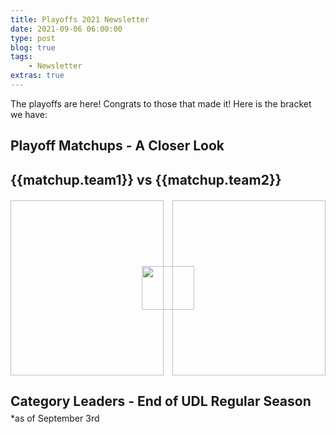 ```yaml
---
title: Playoffs 2021 Newsletter
date: 2021-09-06 06:00:00
type: post
blog: true
tags:
    - Newsletter
extras: true
---
```


The playoffs are here! Congrats to those that made it! Here is the bracket we have:
<PlayoffPicture :playoffs="playoffs"/>

## Playoff Matchups - A Closer Look
<div class="weekContainer" v-for="week in weeks">

<div class="matchupContainer" v-for="matchup in week.matchups">

<!-- add records and place in division -->
<h2>{{matchup.team1}} vs {{matchup.team2}}</h2>
<div class="matchupImages">
<img class="team1Img" :src="matchup.team1Img">
<img class="vsLogo" src="http://static1.comicvine.com/uploads/original/11112/111129141/5440487-1122329314-52705.png">
<img class="team2Img" :src="matchup.team2Img">
</div>
<p :inner-html.prop="matchup.story | newLines"></p>

</div>

</div>

<h2 class="titleHug">Category Leaders - End of UDL Regular Season</h2>
*as of September 3rd
<LeagueLeaders :categories="categories"/>


<style>
.authorName {
    font-size: 1rem;
}

.titleHug {
    margin-bottom: .3em;
}

.articleContainer {
    display: grid;
    grid-template-columns: auto auto;
    grid-row-gap: 1em;
    grid-column-gap: 1em;
}

@media only screen and (max-width: 1024px) {
    .articleContainer {
        grid-template-columns: auto;
    }
}

.article {
    box-shadow: 0 4px 6px 0 hsla(0, 0%, 0%, 0.2);
    cursor: pointer;
}

.article:hover {
    box-shadow: 0 8px 12px 0 hsla(0, 0%, 0%, 0.4);
}

.article > img {
    display: block;
    width: 100%;
    height: 20em;
    object-fit: cover;
}

.article > div {
    padding: 1em;
    height: 3em;
}

.article h3 {
    margin: 0;
}

.article h3, .article span {
    color: #2c3e50;
}


.matchupImages {
    margin-top: 20px;
    display: grid;
    grid-template-columns: repeat(6, 1fr);
    grid-column-gap: 1em;
    grid-auto-rows: 20em;
}

/* @media (max-width: 1024px) {
    .matchupImages {
        grid-template-columns: auto;
        grid-row-gap: 1em;
    }
} */

.matchupImages > img {
    height: 20em;
    object-fit: cover;
}

.matchupImages > .team1Img { grid-column: 1 / 4; grid-row: 1; width: 100%; }
.matchupImages > .vsLogo { grid-column: 3 / 5; grid-row: 1; z-index: 1; height: 5em; width: 6em; margin: auto; }
.matchupImages > .team2Img { grid-column: 4 / 7; grid-row: 1; width: 100%; }

@media (max-width: 900px) {
   .matchupImages {
       grid-template-columns: auto;
       grid-template-rows: repeat(6, 1fr);
       grid-row-gap: 1em;
    }
   .matchupImages > .team1Img { grid-row: 1 / 4; grid-column: 1; }
   .matchupImages > .vsLogo { grid-row: 2 / 6; grid-column: 1; }
   .matchupImages > .team2Img { grid-row: 4 / 7; grid-column: 1; }
}
</style>

<script>
export default {
  data() {
    return {
        categories: [
            {
                category: 'Runs',
                value: 863,
                udlTeam: 'Back2Back Jax',
                udlTeamLogo: 'https://larrybrownsports.com/wp-content/uploads/2016/07/max-scherzer-eyes.jpg',
                playerName: 'Anthony Rendon',
                playerImage: 'https://upload.wikimedia.org/wikipedia/commons/0/0a/Anthony_Rendon_%2814430676940%29.jpg'
            },
            {
                category: 'Home Runs',
                value: 271,
                udlTeam: 'Back2Back Jax',
                udlTeamLogo: 'https://larrybrownsports.com/wp-content/uploads/2016/07/max-scherzer-eyes.jpg',
                playerName: 'Eugenio Suarez',
                playerImage: 'https://imagesvc.timeincapp.com/v3/fan/image?url=https://blogredmachine.com/wp-content/uploads/getty-images/2017/07/966940688.jpeg&c=sc&w=850&h=560'
            },
            {
                category: 'RBI',
                value: 825,
                udlTeam: 'Back2Back Jax',
                udlTeamLogo: 'https://larrybrownsports.com/wp-content/uploads/2016/07/max-scherzer-eyes.jpg',
                playerName: 'Corey Dickerson',
                playerImage: 'https://www.inquirer.com/resizer/xanp9SfpZzXlw50mI2DkOEQhkh4=/1400x932/smart/arc-anglerfish-arc2-prod-pmn.s3.amazonaws.com/public/SG5UUAJUSBBZZPP5M67QJFIIOI.jpg'
            },
            {
                category: 'Stolen Bases',
                value: 123,
                udlTeam: 'Bringers of W.A.R.',
                udlTeamLogo: 'https://i.imgur.com/94GmH6O_d.jpg?maxwidth=640&shape=thumb&fidelity=medium',
                playerName: 'Mallex Smith',
                playerImage: 'https://cdn-images-1.medium.com/max/2400/1*lGUmOBOiujim1QeCDxT0Tg.jpeg'
            },
            {
                category: 'OBP',
                value: .3551,
                udlTeam: 'Team !Ponche!',
                udlTeamLogo: 'https://g.espncdn.com/lm-static/flb/images/default_logos/5.svg',
                playerName: 'Kolten Wong',
                playerImage: 'https://cdn.vox-cdn.com/thumbor/6bTT9QL9SZALn4T6i88tvLgHeqg=/0x0:3478x2625/1200x800/filters:focal(1297x210:1853x766)/cdn.vox-cdn.com/uploads/chorus_image/image/60004911/usa_today_10869569.0.jpg'
            },
            {
                category: 'Strikeouts',
                value: 1175,
                udlTeam: 'The Gamblers',
                udlTeamLogo: 'https://i.imgur.com/y1qKgk1.jpg',
                playerName: 'Luis Castillo',
                playerImage: 'https://imagesvc.timeincapp.com/v3/fan/image?url=https://aroundthefoghorn.com/wp-content/uploads/getty-images/2016/04/976408576.jpeg&c=sc&w=1600&h=1067'
            },
            {
                category: 'Quality Starts',
                value: 87,
                udlTeam: 'Team Riptide',
                udlTeamLogo: 'https://img.fantrax.com/logos/tmLogo_q9qkntnviwcl7gnr_512.jpg',
                playerName: 'Jack Flaherty',
                playerImage: 'https://cdn.vox-cdn.com/thumbor/LtAzYfUjQEagd3FaS3KO-pZE5x8=/0x0:4183x3433/1200x800/filters:focal(1444x88:2112x756)/cdn.vox-cdn.com/uploads/chorus_image/image/56525221/usa_today_10253154.0.jpg'
            },
            {
                category: 'ERA',
                value: 3.712,
                udlTeam: 'Hone Ron Runners',
                udlTeamLogo: 'https://g.espncdn.com/lm-static/logo-packs/core/Solo/ESPN_Star_Wars_Lando-01.svg',
                playerName: 'Jacob DeGrom',
                playerImage: 'https://res-2.cloudinary.com/ybmedia/image/upload/c_crop,h_1123,w_2000,x_0,y_28/c_fill,f_auto,h_495,q_auto,w_880/v1/m/2/3/2323efe5c4e7689fa1bda72af9e0feb85312935a/12534647.jpg'
            },
            {
                category: 'WHIP',
                value: 1.193,
                udlTeam: 'Preston Perennials',
                udlTeamLogo: 'http://vandenberg.id.au/uploads/images/PP-small.jpg',
                playerName: 'Shane Bieber',
                playerImage: 'https://cdn.vox-cdn.com/thumbor/gWhl63ydAlxHlAiIyAvpq5wGuac=/0x0:3014x2009/1200x800/filters:focal(1408x277:1890x759)/cdn.vox-cdn.com/uploads/chorus_image/image/60592087/1004910524.jpg.0.jpg'
            },
            {
                category: 'Saves + Holds',
                value: 102,
                udlTeam: 'Big League Chu',
                udlTeamLogo: 'https://img.fantrax.com/logos/tmLogo_x1joq2kojf9xmujh_512.jpg',
                playerName: 'Kirby Yates',
                playerImage: 'https://thenypost.files.wordpress.com/2019/05/kirby-yates.jpg?quality=90&strip=all'
            }
        ],
        playoffs: {
            teams: {
                "2": {
                    udlTeam: 'The Gamblers',
                    udlTeamLogo: 'https://i.imgur.com/y1qKgk1.jpg',
                    title: "Aaron West Champ"
                },
                "3": {
                    udlTeam: 'Bringers of W.A.R.',
                    udlTeamLogo: 'https://i.imgur.com/94GmH6O_d.jpg?maxwidth=640&shape=thumb&fidelity=medium',
                    title: "Koufax East Champ"
                },
                "6": {
                    udlTeam: 'Team !Ponche!',
                    udlTeamLogo: 'https://g.espncdn.com/lm-static/flb/images/default_logos/5.svg',
                    title: "Koufax Wild Card #1"
                },
                "8": {
                    udlTeam: 'Forgot About Trea',
                    udlTeamLogo: 'https://g.espncdn.com/s/flblm/logos/At%20the%20Ballpark-Robb%20Harskamp/Ballpark-01.svg',
                    title: "Koufax Wild Card #2"
                },
                "1": {
                    udlTeam: 'Back2Back Jax',
                    udlTeamLogo: 'https://larrybrownsports.com/wp-content/uploads/2016/07/max-scherzer-eyes.jpg',
                    title: "Aaron East Champ"
                },
                "7": {
                    udlTeam: 'Big League Chu',
                    udlTeamLogo: 'https://img.fantrax.com/logos/tmLogo_x1joq2kojf9xmujh_512.jpg',
                    title: "Aaron Wild Card #2"
                },
                "4": {
                    udlTeam: 'Discount Bob\'s Couch Emporium',
                    udlTeamLogo: 'http://g.espncdn.com/lm-app/lm/img/shell/shield-FLB.svg',
                    title: "Aaron West Champ"
                },
                "5": {
                    udlTeam: 'The Gamblers',
                    udlTeamLogo: 'https://i.imgur.com/y1qKgk1.jpg',
                    title: "Aaron Wild Card #1"
                },
            }
        },
        weeks: [
            {
                matchups: [
                    {
                        team1: "Back2Back Jax",
                        team1Img: "https://cdn.mlbtraderumors.com/files/2018/05/anthony-rendon-nationals-1024x749.jpg",
                        team2: "Forgot About Trea",
                        team2Img: "https://s.yimg.com/ny/api/res/1.2/7YQ2AWMAfoCthuLSLLOc_g--~A/YXBwaWQ9aGlnaGxhbmRlcjtzbT0xO3c9ODAw/http://media.zenfs.com/en-US/homerun/nbcsports.com/7010d418f5f13129b8f3533226cc7f55",
                        story: "Back2Back Jax may have the most lethal offense in the league and they just got Willson Contreras and Edwin Encarnacion back. Oh boy. Anthony Rendon continues to mess around trying to steal the MVP. Kerhsaw plus a two-start Scherzer could make the difference for the Jax if they can keep the likes of Andrew Cashner and Robbie Ray afloat. \n Forgot About Trea needs some Washington bats to remain hot as they ride Trea Turner and Juan Soto into the playoffs. Whit Merrifield and Kris Bryant also wait in the wings to make a big impact. Trea's pitching might be a little riskier, but there's plenty of upside. Lucas Gioloto, Mike Fiers, Zack Wheeler, and Miles Mikolas all can put in big starts. Wheeler's performance in Washington on Wednesday could prove to be a large factor in this UDL first-round matchup."
                    },
                    {
                        team1: "Discount Bob\'s Couch Emporium",
                        team1Img: "https://b.fssta.com/uploads/2019/07/pi-fsw-brewers-christian-yelich-reds-070119.jpg",
                        team2: "The Gamblers",
                        team2Img: "https://image.masslive.com/home/mass-media/width600/img/redsox_impact/photo/jd-martinez-885bd725b66f95f0.jpg",
                        story: "Discount Bob\'s Couch Emporium is lollygagging into the playoffs hoping Christian Yelich can go nuclear in September once again. Either that or Jake Cave will have to save the day. The Emporium has an interesting array of pitching that could easily go either way. \n The Gamblers are roaring into the playoffs behind studs like Aaron Judge and J.D. Martinez. Solid pitching with decent matchups puts the Gamblers in a good position to go for the underdog win here."
                    },
                    {
                        team1: "Bringers of W.A.R.",
                        team1Img: "https://fivethirtyeight.com/wp-content/uploads/2019/08/GettyImages-1161893364-1-e1565305146478.jpg?w=575",
                        team2: "Team !Ponche!",
                        team2Img: "https://thecomeback.com/wp-content/uploads/2016/08/578055522.jpg",
                        story: "The Bringers of W.A.R. have the bats and speed to compete with anyone. Mike Trout is Mike Trout and Mallex Smith has a 'chief thief' title to uphold. Can old-man Pujols make a difference in the fantasy playoffs of 2019? Bringers of W.A.R. pitching has lucked into some nice matchups during this first-round matchup as well. \n Team !Ponche\'s! offense is firing on all cylinders with Yadier Molina, Freddie Freeman, Kolten Wong, Nolan Arenado, Ketel Marte, and wow - the whole lineup is swinging a hot bat. However, leaving David Peralta in the lineup while he's recovering from surgery likely won't be helpful. Team !Ponche! has Greinke in Milwaukee and Corbin at Atlanta that could prove to be important starts. Jake Arrieta, who is also recovering from surgery, is cheering on Team !Ponche! in the lineup."
                    },
                    {
                        team1: "Hone Ron Runners",
                        team1Img: "https://i.kinja-img.com/gawker-media/image/upload/s--ZP6_XTmq--/c_scale,f_auto,fl_progressive,q_80,w_800/futehocw713yof5l0ezy.jpg",
                        team2: "Big League Chu",
                        team2Img: "https://www.washingtonpost.com/resizer/Kh1Ki1j9tHCgIvGkcwTa5jEwutc=/1484x0/arc-anglerfish-washpost-prod-washpost.s3.amazonaws.com/public/KP5E2IECCMI6TEZ5OUAQODXGNE.jpg",
                        story: "Hone Ron Runners are storming into the playoffs as the top seed of the Koufax League. Aristedes Aquino continues to be ridiculous and Adalberto Mondesi came flying back from injury. A hot Tommy Pham and Kevin Newman combined with the solid Justin Turner will make for an offense difficult to compete with. The Runners also roster top-flight pitching in the likes of Jacob DeGrom and Justin Verlander. Maybe Madison Bumgarner can give the Runners a little playoff magic too. Solid relievers make Hone Ron Runners an all-around juggernaut. \n Big League Chu needs Jorge Polanco and Mark Canha to stay hot in order to compete in the offensive categories in this matchup. Solid starts from Jon Lester, Chris Paddack, Stephen Strasburg, and Charlie Morton might help be able to compete with the Runners' top arms."
                    }
                ]
            }
        ]
    };
  },
  filters: {
      newLines: function(str){
          return str.replace(/(\r\n|\n|\r)/gm, "<br><br>")
      }
  }
}
</script>